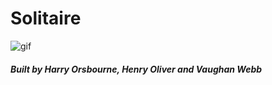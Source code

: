 # Solitaire
![gif](https://raw.githubusercontent.com/henry9836/Meteor-Storm/master/docs/title.PNG)
##### Built by Harry Orsbourne, Henry Oliver and Vaughan Webb